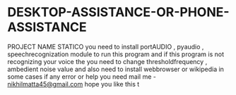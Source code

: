 # DESKTOP-ASSISTANCE-OR-PHONE-ASSISTANCE
PROJECT NAME STATICO 
you need to install portAUDIO , pyaudio  , speechrecognization module to run this program and if this program is not recognizing your voice the you need to change thresholdfrequency , ambedient noise value
and also need to install webbrowser or wikipedia in some cases 
if any error or help you need mail me - nikhilmatta45@gmail.com
hope you like this t
